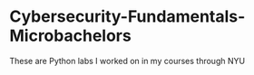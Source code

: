 # Cybersecurity-Fundamentals-Microbachelors
These are Python labs I worked on in my courses through NYU
